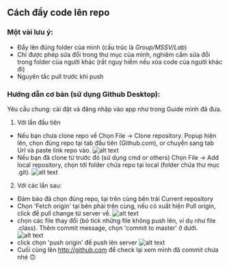 ## Cách đẩy code lên repo
### Một vài lưu ý:
- Đẩy lên đúng folder của mình (cấu trúc là *Group/MSSV/Lab*)
- Chỉ được phép sửa đổi trong thư mục của mình, nghiêm cấm sửa đổi trong folder của người khác (rất nguy hiểm nếu xóa code của người khác đi)
- Nguyên tắc pull trước khi push
### Hướng dẫn cơ bản (sử dụng Github Desktop):
Yêu cầu chung: cài đặt và đăng nhập vào app như trong Guide mình đã đưa.
1. Với lần đầu tiên
- Nếu bạn chưa clone repo về
Chọn File -> Clone repository. Popup hiện lên, chọn đúng repo tại tab đầu tiên (Github.com), or chuyển sang tab Url và paste link repo vào. 
![alt text](https://raw.githubusercontent.com/oopuet/oop_resource/master/resources/clone.png)
- Nếu bạn đã clone từ trước đó (sử dụng cmd or others)
Chọn File -> Add local repository, chọn tới folder chứa repo tại local (folder chứa thư mục .git).
![alt text](https://raw.githubusercontent.com/oopuet/oop_resource/master/resources/add_local.PNG)
2. Với các lần sau:
- Đảm bảo đã chọn đúng repo, tại trên cùng bên trái Current repository
- Chọn 'Fetch origin' tại bên phải trên cùng, nếu có xuất hiện Pull origin, click để pull change từ server về.
![alt text](https://raw.githubusercontent.com/oopuet/oop_resource/master/resources/pull.PNG)
- chọn các file thay đổi (bỏ tick những file không push lên, ví dụ như file .class). Thêm commit message, chọn 'commit to master' ở dưới.
![alt text](https://raw.githubusercontent.com/oopuet/oop_resource/master/resources/commit.PNG)
- click chọn 'push origin' để push lên server
![alt text](https://raw.githubusercontent.com/oopuet/oop_resource/master/resources/push.PNG)
- Cuối cùng lên http://github.com để check lại xem mình đã commit chưa nhé 🙃